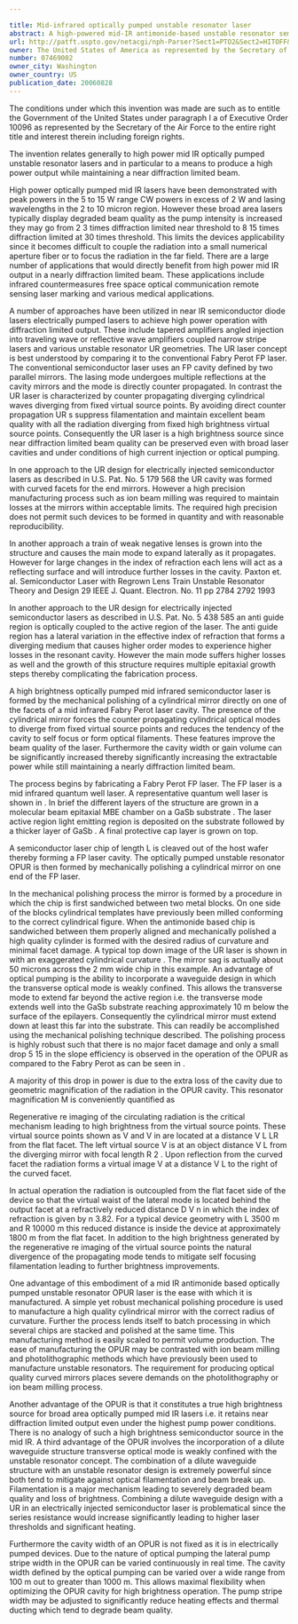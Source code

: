 ```yaml
---

title: Mid-infrared optically pumped unstable resonator laser
abstract: A high-powered mid-IR antimonide-based unstable resonator semiconductor laser that is optically pumped. One Fabry-Perot facet is a mechanically polished cylindrical mirror that extends well into the GaSb substrate. The waveguide is designed to weakly confine the transverse optical mode, and the optical pump stripe width can be varied to optimize the cavity width for high brightness operation.
url: http://patft.uspto.gov/netacgi/nph-Parser?Sect1=PTO2&Sect2=HITOFF&p=1&u=%2Fnetahtml%2FPTO%2Fsearch-adv.htm&r=1&f=G&l=50&d=PALL&S1=07469002&OS=07469002&RS=07469002
owner: The United States of America as represented by the Secretary of the Air Force
number: 07469002
owner_city: Washington
owner_country: US
publication_date: 20060828
---
```

The conditions under which this invention was made are such as to entitle the Government of the United States under paragraph I a of Executive Order 10096 as represented by the Secretary of the Air Force to the entire right title and interest therein including foreign rights.

The invention relates generally to high power mid IR optically pumped unstable resonator lasers and in particular to a means to produce a high power output while maintaining a near diffraction limited beam.

High power optically pumped mid IR lasers have been demonstrated with peak powers in the 5 to 15 W range CW powers in excess of 2 W and lasing wavelengths in the 2 to 10 micron region. However these broad area lasers typically display degraded beam quality as the pump intensity is increased they may go from 2 3 times diffraction limited near threshold to 8 15 times diffraction limited at 30 times threshold. This limits the devices applicability since it becomes difficult to couple the radiation into a small numerical aperture fiber or to focus the radiation in the far field. There are a large number of applications that would directly benefit from high power mid IR output in a nearly diffraction limited beam. These applications include infrared countermeasures free space optical communication remote sensing laser marking and various medical applications.

A number of approaches have been utilized in near IR semiconductor diode lasers electrically pumped lasers to achieve high power operation with diffraction limited output. These include tapered amplifiers angled injection into traveling wave or reflective wave amplifiers coupled narrow stripe lasers and various unstable resonator UR geometries. The UR laser concept is best understood by comparing it to the conventional Fabry Perot FP laser. The conventional semiconductor laser uses an FP cavity defined by two parallel mirrors. The lasing mode undergoes multiple reflections at the cavity mirrors and the mode is directly counter propagated. In contrast the UR laser is characterized by counter propagating diverging cylindrical waves diverging from fixed virtual source points. By avoiding direct counter propagation UR s suppress filamentation and maintain excellent beam quality with all the radiation diverging from fixed high brightness virtual source points. Consequently the UR laser is a high brightness source since near diffraction limited beam quality can be preserved even with broad laser cavities and under conditions of high current injection or optical pumping.

In one approach to the UR design for electrically injected semiconductor lasers as described in U.S. Pat. No. 5 179 568 the UR cavity was formed with curved facets for the end mirrors. However a high precision manufacturing process such as ion beam milling was required to maintain losses at the mirrors within acceptable limits. The required high precision does not permit such devices to be formed in quantity and with reasonable reproducibility.

In another approach a train of weak negative lenses is grown into the structure and causes the main mode to expand laterally as it propagates. However for large changes in the index of refraction each lens will act as a reflecting surface and will introduce further losses in the cavity. Paxton et. al. Semiconductor Laser with Regrown Lens Train Unstable Resonator Theory and Design 29 IEEE J. Quant. Electron. No. 11 pp 2784 2792 1993 

In another approach to the UR design for electrically injected semiconductor lasers as described in U.S. Pat. No. 5 438 585 an anti guide region is optically coupled to the active region of the laser. The anti guide region has a lateral variation in the effective index of refraction that forms a diverging medium that causes higher order modes to experience higher losses in the resonant cavity. However the main mode suffers higher losses as well and the growth of this structure requires multiple epitaxial growth steps thereby complicating the fabrication process.

A high brightness optically pumped mid infrared semiconductor laser is formed by the mechanical polishing of a cylindrical mirror directly on one of the facets of a mid infrared Fabry Perot laser cavity. The presence of the cylindrical mirror forces the counter propagating cylindrical optical modes to diverge from fixed virtual source points and reduces the tendency of the cavity to self focus or form optical filaments. These features improve the beam quality of the laser. Furthermore the cavity width or gain volume can be significantly increased thereby significantly increasing the extractable power while still maintaining a nearly diffraction limited beam.

The process begins by fabricating a Fabry Perot FP laser. The FP laser is a mid infrared quantum well laser. A representative quantum well laser is shown in . In brief the different layers of the structure are grown in a molecular beam epitaxial MBE chamber on a GaSb substrate . The laser active region light emitting region is deposited on the substrate followed by a thicker layer of GaSb . A final protective cap layer is grown on top.

A semiconductor laser chip of length L is cleaved out of the host wafer thereby forming a FP laser cavity. The optically pumped unstable resonator OPUR is then formed by mechanically polishing a cylindrical mirror on one end of the FP laser.

In the mechanical polishing process the mirror is formed by a procedure in which the chip is first sandwiched between two metal blocks. On one side of the blocks cylindrical templates have previously been milled conforming to the correct cylindrical figure. When the antimonide based chip is sandwiched between them properly aligned and mechanically polished a high quality cylinder is formed with the desired radius of curvature and minimal facet damage. A typical top down image of the UR laser is shown in with an exaggerated cylindrical curvature . The mirror sag is actually about 50 microns across the 2 mm wide chip in this example. An advantage of optical pumping is the ability to incorporate a waveguide design in which the transverse optical mode is weakly confined. This allows the transverse mode to extend far beyond the active region i.e. the transverse mode extends well into the GaSb substrate reaching approximately 10 m below the surface of the epilayers. Consequently the cylindrical mirror must extend down at least this far into the substrate. This can readily be accomplished using the mechanical polishing technique described. The polishing process is highly robust such that there is no major facet damage and only a small drop 5 15 in the slope efficiency is observed in the operation of the OPUR as compared to the Fabry Perot as can be seen in .

A majority of this drop in power is due to the extra loss of the cavity due to geometric magnification of the radiation in the OPUR cavity. This resonator magnification M is conveniently quantified as 

Regenerative re imaging of the circulating radiation is the critical mechanism leading to high brightness from the virtual source points. These virtual source points shown as V and V in are located at a distance V L LR from the flat facet. The left virtual source V is at an object distance V L from the diverging mirror with focal length R 2 . Upon reflection from the curved facet the radiation forms a virtual image V at a distance V L to the right of the curved facet.

In actual operation the radiation is outcoupled from the flat facet side of the device so that the virtual waist of the lateral mode is located behind the output facet at a refractively reduced distance D V n in which the index of refraction is given by n 3.82. For a typical device geometry with L 3500 m and R 10000 m this reduced distance is inside the device at approximately 1800 m from the flat facet. In addition to the high brightness generated by the regenerative re imaging of the virtual source points the natural divergence of the propagating mode tends to mitigate self focusing filamentation leading to further brightness improvements.

One advantage of this embodiment of a mid IR antimonide based optically pumped unstable resonator OPUR laser is the ease with which it is manufactured. A simple yet robust mechanical polishing procedure is used to manufacture a high quality cylindrical mirror with the correct radius of curvature. Further the process lends itself to batch processing in which several chips are stacked and polished at the same time. This manufacturing method is easily scaled to permit volume production. The ease of manufacturing the OPUR may be contrasted with ion beam milling and photolithographic methods which have previously been used to manufacture unstable resonators. The requirement for producing optical quality curved mirrors places severe demands on the photolithography or ion beam milling process.

Another advantage of the OPUR is that it constitutes a true high brightness source for broad area optically pumped mid IR lasers i.e. it retains near diffraction limited output even under the highest pump power conditions. There is no analogy of such a high brightness semiconductor source in the mid IR. A third advantage of the OPUR involves the incorporation of a dilute waveguide structure transverse optical mode is weakly confined with the unstable resonator concept. The combination of a dilute waveguide structure with an unstable resonator design is extremely powerful since both tend to mitigate against optical filamentation and beam break up. Filamentation is a major mechanism leading to severely degraded beam quality and loss of brightness. Combining a dilute waveguide design with a UR in an electrically injected semiconductor laser is problematical since the series resistance would increase significantly leading to higher laser thresholds and significant heating.

Furthermore the cavity width of an OPUR is not fixed as it is in electrically pumped devices. Due to the nature of optical pumping the lateral pump stripe width in the OPUR can be varied continuously in real time. The cavity width defined by the optical pumping can be varied over a wide range from 100 m out to greater than 1000 m. This allows maximal flexibility when optimizing the OPUR cavity for high brightness operation. The pump stripe width may be adjusted to significantly reduce heating effects and thermal ducting which tend to degrade beam quality.

